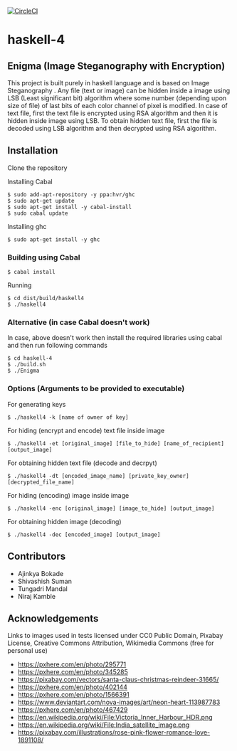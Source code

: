[![CircleCI](https://circleci.com/gh/IITH-SBJoshi/haskell-4/tree/master.svg?style=svg&circle-token=6ea8fa40dfb20db60d593afda70f341677cde78f)](https://circleci.com/gh/IITH-SBJoshi/haskell-4/tree/master)

# haskell-4
## Enigma (Image Steganography with Encryption)
This project is built purely in haskell language and is based on Image Steganography . Any file (text or image) can be hidden inside a image using LSB (Least significant bit) algorithm where some number (depending upon size of file) of last bits of each color channel of pixel is modified. In case of text file, first the text file is encrypted using RSA algorithm and then it is hidden inside image using LSB. To obtain hidden text file, first the file is decoded using LSB algorithm and then decrypted using RSA algorithm.

## Installation
Clone the repository

Installing Cabal
```
$ sudo add-apt-repository -y ppa:hvr/ghc
$ sudo apt-get update 
$ sudo apt-get install -y cabal-install
$ sudo cabal update
```
Installing ghc
```
$ sudo apt-get install -y ghc
```
### Building using Cabal
```
$ cabal install 
```
Running
```
$ cd dist/build/haskell4
$ ./haskell4 
```

### Alternative (in case Cabal doesn't work)
In case, above doesn't work then install the required libraries using cabal and 
then run following commands
```
$ cd haskell-4
$ ./build.sh
$ ./Enigma
```

### Options (Arguments to be provided to executable)
For generating keys
```
$ ./haskell4 -k [name of owner of key]
```
For hiding (encrypt and encode) text file inside image
```
$ ./haskell4 -et [original_image] [file_to_hide] [name_of_recipient] [output_image] 
```
For obtaining hidden text file (decode and decrpyt)
```
$ ./haskell4 -dt [encoded_image_name] [private_key_owner] [decrypted_file_name]
```
For hiding (encoding) image inside image
```
$ ./haskell4 -enc [original_image] [image_to_hide] [output_image]
```
For obtaining hidden image (decoding)
```
$ ./haskell4 -dec [encoded_image] [output_image]
```

## Contributors
- Ajinkya Bokade
- Shivashish Suman
- Tungadri Mandal
- Niraj Kamble

## Acknowledgements
Links to images used in tests licensed under CC0 Public Domain, Pixabay License, Creative Commons Attribution, Wikimedia Commons (free for personal use)
- https://pxhere.com/en/photo/295771
- https://pxhere.com/en/photo/345285
- https://pixabay.com/vectors/santa-claus-christmas-reindeer-31665/
- https://pxhere.com/en/photo/402144
- https://pxhere.com/en/photo/1566391
- https://www.deviantart.com/nova-images/art/neon-heart-113987783
- https://pxhere.com/en/photo/467429
- https://en.wikipedia.org/wiki/File:Victoria_Inner_Harbour_HDR.png
- https://en.wikipedia.org/wiki/File:India_satellite_image.png
- https://pixabay.com/illustrations/rose-pink-flower-romance-love-1891108/
